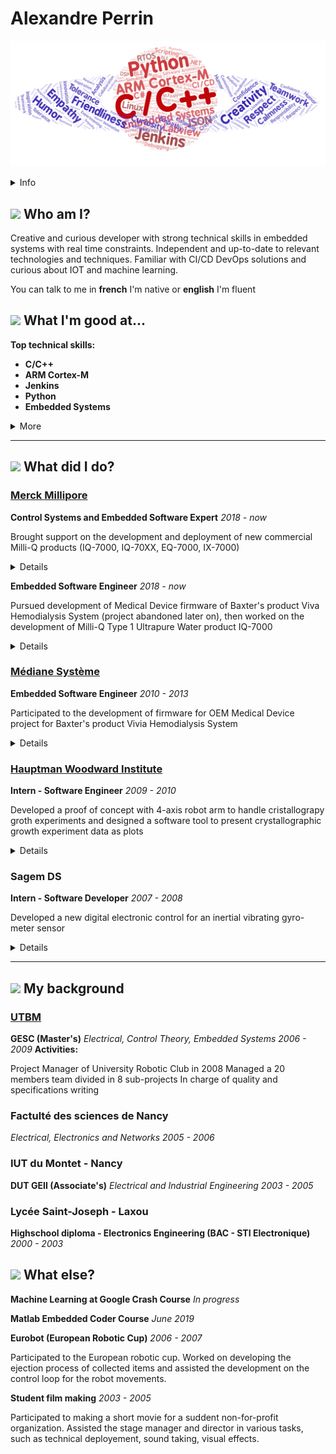 
# Alexandre Perrin

![](/imgs/skillcloud.png)

<details><summary>Info</summary>

34 years old

![](imgs/baby-carriage.png) 07-05-1985 / Nancy - France

![](imgs/email.png) [alexandreperr@gmail.com](mailto:alexandreperr@gmail.com)

![](imgs/car.png) Yes

![](imgs/phone.png) +33(0)6 52 00 84 81

![](imgs/linkedin.png) https://www.linkedin.com/in/alexandre-perrin-90976443/


</details>


## ![](https://material.io/resources/icons/static/icons/round-person-24px.svg) Who am I? 

Creative and curious developer with strong technical skills in embedded systems with real time constraints. 
Independent and up-to-date to relevant technologies and techniques. 
Familiar with CI/CD DevOps solutions and curious about IOT and machine learning.


You can talk to me in 
**french** I'm native
 or 
**english** I'm fluent

## ![](https://material.io/resources/icons/static/icons/round-how_to_reg-24px.svg) What I'm good at...


**Top technical skills:**
* **C/C++**
* **ARM Cortex-M**
* **Jenkins**
* **Python**
* **Embedded Systems**

<details><summary>More</summary>

* **Real-Time**
* **Software Architecture**
* **CI/CD**
* **Linux**
* **Integration**
* **Test Automation**
* **RTOS**
* **LabVIEW**
* **Jupyter**
* **Simulink**
* **JSON**
* **Debugging**
* **Driver**
* **Scripting**
* **Lauterbach**
* **Matlab**
* **C#**
* **Control Systems**
* **Comm Protocols**
* **Testing**
* **Medical Devices**
* **.NET**
* **Artifactory**
* **DSP**
* **DevOps**
* **Control Theory**
* **dSPACE**
* **Robotics**
* **Bluetooth**
* **Electronics**
* **BLE**

</details>

---
## ![](https://material.io/resources/icons/static/icons/round-work-24px.svg) What did I do? 

### [Merck Millipore](http://www.merckmillipore.com)

**Control Systems and Embedded Software Expert** *2018 - now*

Brought support on the development and deployment of new commercial Milli-Q products (IQ-7000, IQ-70XX, EQ-7000, IX-7000) 

<details><summary>Details</summary>

* wrote functional and design specifications
* contributed to baremetal <b>real-time</b> firmware and <b>linux</b> services development and maintenance
* contributed to <b>CI/CD</b> platform improvement (<b>Jenkins</b>, <b>Artifactory</b>, Conan)
* contributed to firmware maintenance

<details><summary>Work</summary>

* Baremetal ARM micro-controllers (STM32) development in C
    * contributed to the development of the central water process unit firmware based on an OS-less event driven solution (publish-subscibe pattern)
    * contributed to firmware maintenance
* Linux development c/c++
    * developed applications to communicate with process dedicated micro-controllers
    * developed a File System in User Space
    * contributed to improvement and bug fixes of core server application
* Python development of scripts and libraries
    * C code generation tool based on COGapp <b>python</b> library
    * CFFI wrappers to test c code with pytest
    * diagnostic toolbox for developers
* Deployment assessment of Continuous Integration/Delivery on Jenkins server
    * usage of <b>Jenkins</b> pipelines and <b>jenkins</b>file script
    * evaluated a <b>c/c++</b> package dependency manager (conan)
    * evaluated the usage of an artifact server (<b>Artifactory</b>)
    * deployed pipelines for firmwares development branches (test undergoing)
* Deployed a Jupyter notebook server as sandbox for R&D team
    * Wrote interactive documentations on <b>Jupyter</b> notebook about code implementation to quickly pass knowledge to new developers
    * Writing investigations, development and deployment journals in notebook

</details>
</details>

**Embedded Software Engineer** *2018 - now*

Pursued development of Medical Device firmware of Baxter's product Viva Hemodialysis System (project abandoned later on), then worked on the development of Milli-Q Type 1 Ultrapure Water product IQ-7000

<details><summary>Details</summary>

* wrote functional and design specifications
* developed multiple <b>real-time</b> devices firmwares
* contributed to firmware maintenance

<details><summary>Work</summary>

* Bare metal ARM micro-controllers (STM32) development in C
    * developed a low memory footprint RFID ISO15693 protocol stack
    * developed application firmware of new Milli-Q A10 TOC (Total Organic Carbon) monitor device
* Linux development c/c++
    * contributed to application services design, development and maintenance

</details>
</details>

    


### [Médiane Système](https://www.medianesysteme.com)

    
**Embedded Software Engineer** *2010 - 2013*

Participated to the development of firmware for OEM Medical Device project for Baxter's product Vivia Hemodialysis System

<details><summary>Details</summary>

* developed Proof Of Concept tools (<b>C#</b> / <b>LabVIEW</b>)
* wrote risk assessment with Software of Unknown Pedigree/Commercial off-the-shelf software
* wrote Functional and Software Design Specifications, and software validation protocol (Installation/Operational Qualification)
* contributed to embedded firmware development
* participated to EMC and ESD tests for medical certification at TÜV in Straubing, Germany


</details>
</details>


### [Hauptman Woodward Institute](https://hwi.buffalo.edu)

    
**Intern - Software Engineer** *2009 - 2010*

Developed a proof of concept with 4-axis robot arm to handle cristallograpy groth experiments and designed a software tool to present crystallographic growth experiment data as plots

<details><summary>Details</summary>

* programmed Epson robot (SCARA) arm routines with Visual Basic <b>.NET</b> user interface
* designed mechanical tray and a pick-up tool prototype to handle samples
* developed a GUI to plot experiment results into charts and compute non-linear fit curves


</details>
</details>


### Sagem DS

    
**Intern - Software Developer** *2007 - 2008*

Developed a new digital electronic control for an inertial vibrating gyro-meter sensor

<details><summary>Details</summary>

* optimized and redesigned the existing system to reduce cost and improve performances
* simulated different solutions on <b>MatLab</b> / <b>Simulink</b>
* developed the chosen Real Time solution on DSC Microchip platform <b>dsP</b>IC33
* appraised final results and compared performances


</details>
</details>

---
## ![](https://material.io/resources/icons/static/icons/round-school-24px.svg) My background 
### [UTBM](https://www.utbm.fr/)

**GESC (Master's)**
*Electrical, Control Theory, Embedded Systems*
*2006 - 2009*
**Activities:**

Project Manager of University Robotic Club in 2008 
Managed a 20 members team divided in 8 sub-projects
In charge of quality and specifications writing


### Factulté des sciences de Nancy

*Electrical, Electronics and Networks*
*2005 - 2006*

### IUT du Montet - Nancy

**DUT GEII (Associate's)**
*Electrical and Industrial Engineering*
*2003 - 2005*

### Lycée Saint-Joseph - Laxou

**Highschool diploma - Electronics Engineering (BAC - STI Electronique)**
*2000 - 2003*


## ![](https://material.io/resources/icons/static/icons/round-favorite-24px.svg) What else? 
**Machine Learning at Google Crash Course** *In progress*


</details>
</details>

**Matlab Embedded Coder Course** *June 2019*


</details>
</details>

**Eurobot (European Robotic Cup)** *2006 - 2007*

Participated to the European robotic cup. 
Worked on developing the ejection process of collected items and assisted the development on the control loop for the robot movements.


</details>
</details>

**Student film making** *2003 - 2005*

Participated to making a short movie for a suddent non-for-profit organization. 
Assisted the stage manager and director in various tasks, such as technical deployement, sound taking, visual effects.

</details>
</details>

